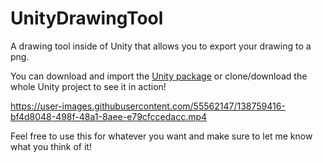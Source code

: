 # UnityDrawingTool
A drawing tool inside of Unity that allows you to export your drawing to a png.

You can download and import the [Unity package](https://github.com/evskii/UnityDrawingTool/blob/main/DrawingTool.unitypackage)
or clone/download the whole Unity project to see it in action!

https://user-images.githubusercontent.com/55562147/138759416-bf4d8048-498f-48a1-8aee-e79cfccedacc.mp4

Feel free to use this for whatever you want and make sure to let me know what you think of it!
